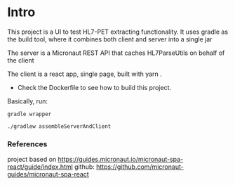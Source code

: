 # Intro 

This project is a UI to test HL7-PET extracting functionality.
It uses gradle as the build tool, where it combines both client and server into a single jar

The server is a Micronaut REST API that caches HL7ParseUtils on behalf of the client

The client is a react app, single page, built with yarn .

- Check the Dockerfile to see how to build this project.

Basically, run:

 <code>gradle wrapper</code> 

 <code>./gradlew assembleServerAndClient</code>



### References
project based on https://guides.micronaut.io/micronaut-spa-react/guide/index.html
github: https://github.com/micronaut-guides/micronaut-spa-react
